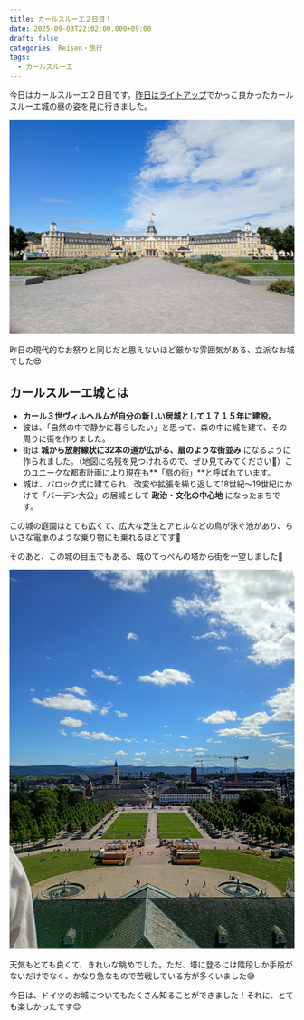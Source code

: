 ```yaml
---
title: カールスルーエ２日目！
date: 2025-09-03T22:02:00.000+09:00
draft: false
categories: Reisen・旅行
tags:
  - カールスルーエ
---
```

今日はカールスルーエ２日目です。[昨日はライトアップ](/2025/カールスルーエを観光しました/)でかっこ良かったカールスルーエ城の昼の姿を見に行きました。

![カールスルーエ城の昼の姿](img_20250903_142631255_mfnr.jpg)

昨日の現代的なお祭りと同じだと思えないほど厳かな雰囲気がある、立派なお城でした😍

## カールスルーエ城とは

* **カール３世ヴィルヘルムが自分の新しい居城として１７１５年に建設。**
* 彼は、「自然の中で静かに暮らしたい」と思って、森の中に城を建て、その周りに街を作りました。
* 街は **城から放射線状に32本の道が広がる、扇のような街並み** になるように作られました。（地図に名残を見つけれるので、ぜひ見てみてください👀）このユニークな都市計画により現在も**「扇の街」**と呼ばれています。
* 城は、バロック式に建てられ、改変や拡張を繰り返して18世紀〜19世紀にかけて「バーデン大公」の居城として **政治・文化の中心地** になったまちです。

この城の庭園はとても広くて、広大な芝生とアヒルなどの鳥が泳ぐ池があり、ちいさな電車のような乗り物にも乗れるほどです🌻

そのあと、この城の目玉でもある、城のてっぺんの塔から街を一望しました👀

![カールスルーエ城の塔からの眺め](img_20250903_151547780_hdr.jpg)

天気もとても良くて、きれいな眺めでした。ただ、塔に登るには階段しか手段がないだけでなく、かなり急なもので苦戦している方が多くいました😅

今日は、ドイツのお城についてもたくさん知ることができました！それに、とても楽しかったです😊

